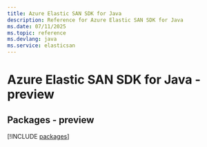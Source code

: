 ```yaml
---
title: Azure Elastic SAN SDK for Java
description: Reference for Azure Elastic SAN SDK for Java
ms.date: 07/11/2025
ms.topic: reference
ms.devlang: java
ms.service: elasticsan
---
```

# Azure Elastic SAN SDK for Java - preview
## Packages - preview
[!INCLUDE [packages](elastic-san-index.md)]